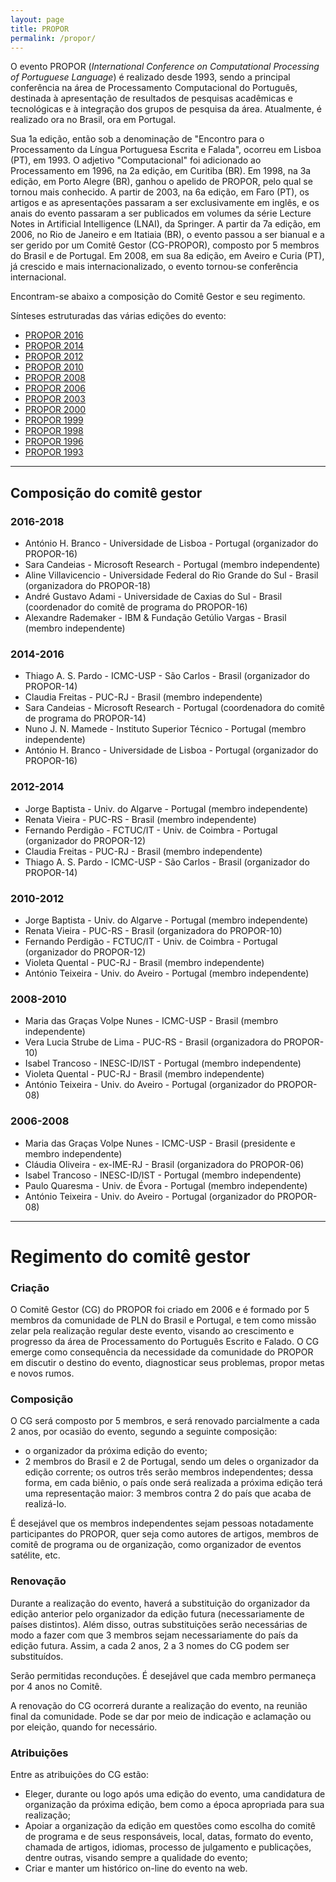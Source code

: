 ```yaml
---
layout: page
title: PROPOR
permalink: /propor/
---
```


O evento PROPOR (_International Conference on Computational Processing
of Portuguese Language_) é realizado desde 1993, sendo a principal
conferência na área de Processamento Computacional do Português,
destinada à apresentação de resultados de pesquisas acadêmicas e
tecnológicas e à integração dos grupos de pesquisa da
área. Atualmente, é realizado ora no Brasil, ora em Portugal.

Sua 1a edição, então sob a denominação de "Encontro para o
Processamento da Língua Portuguesa Escrita e Falada", ocorreu em
Lisboa (PT), em 1993. O adjetivo "Computacional" foi adicionado ao
Processamento em 1996, na 2a edição, em Curitiba (BR). Em 1998, na 3a
edição, em Porto Alegre (BR), ganhou o apelido de PROPOR, pelo qual se
tornou mais conhecido. A partir de 2003, na 6a edição, em Faro (PT),
os artigos e as apresentações passaram a ser exclusivamente em inglês,
e os anais do evento passaram a ser publicados em volumes da série
Lecture Notes in Artificial Intelligence (LNAI), da Springer. A partir
da 7a edição, em 2006, no Rio de Janeiro e em Itatiaia (BR), o evento
passou a ser bianual e a ser gerido por um Comitê Gestor (CG-PROPOR),
composto por 5 membros do Brasil e de Portugal. Em 2008, em sua 8a
edição, em Aveiro e Curia (PT), já crescido e mais internacionalizado,
o evento tornou-se conferência internacional.

Encontram-se abaixo a composição do Comitê Gestor e seu regimento.

Sínteses estruturadas das várias edições do evento:

* [PROPOR 2016](/propor/propor_2016)
* [PROPOR 2014](/propor/propor_2014)
* [PROPOR 2012](/propor/propor_2012)
* [PROPOR 2010](/propor/propor_2010)
* [PROPOR 2008](/propor/propor_2008)
* [PROPOR 2006](/propor/propor_2006)
* [PROPOR 2003](/propor/propor_2003)
* [PROPOR 2000](/propor/propor_2000)
* [PROPOR 1999](/propor/propor_1999)
* [PROPOR 1998](/propor/propor_1998)
* [PROPOR 1996](/propor/propor_1996)
* [PROPOR 1993](/propor/propor_1993)

---

## Composição do comitê gestor

### 2016-2018

* António H. Branco - Universidade de Lisboa - Portugal (organizador do PROPOR-16)
* Sara Candeias - Microsoft Research - Portugal (membro independente)
* Aline Villavicencio - Universidade Federal do Rio Grande do Sul - Brasil (organizadora do PROPOR-18)
* André Gustavo Adami - Universidade de Caxias do Sul - Brasil (coordenador do comitê de programa do PROPOR-16)
* Alexandre Rademaker - IBM & Fundação Getúlio Vargas - Brasil (membro independente)

### 2014-2016

* Thiago A. S. Pardo - ICMC-USP - São Carlos - Brasil (organizador do PROPOR-14)
* Claudia Freitas - PUC-RJ - Brasil (membro independente)
* Sara Candeias - Microsoft Research - Portugal (coordenadora do comitê de programa do PROPOR-14)
* Nuno J. N. Mamede - Instituto Superior Técnico - Portugal (membro independente)
* António H. Branco - Universidade de Lisboa - Portugal (organizador do PROPOR-16)

### 2012-2014

* Jorge Baptista - Univ. do Algarve - Portugal (membro independente)
* Renata Vieira - PUC-RS - Brasil (membro independente)
* Fernando Perdigão - FCTUC/IT - Univ. de Coimbra - Portugal (organizador do PROPOR-12)
* Claudia Freitas - PUC-RJ - Brasil (membro independente)
* Thiago A. S. Pardo - ICMC-USP - São Carlos - Brasil (organizador do PROPOR-14)

### 2010-2012

* Jorge Baptista - Univ. do Algarve - Portugal (membro independente)
* Renata Vieira - PUC-RS - Brasil (organizadora do PROPOR-10)
* Fernando Perdigão - FCTUC/IT - Univ. de Coimbra - Portugal (organizador do PROPOR-12)
* Violeta Quental - PUC-RJ - Brasil (membro independente)
* António Teixeira - Univ. do Aveiro - Portugal (membro independente)

### 2008-2010

* Maria das Graças Volpe Nunes - ICMC-USP - Brasil (membro independente)
* Vera Lucia Strube de Lima - PUC-RS - Brasil (organizadora do PROPOR-10)
* Isabel Trancoso - INESC-ID/IST - Portugal (membro independente)
* Violeta Quental - PUC-RJ - Brasil (membro independente)
* António Teixeira - Univ. do Aveiro - Portugal (organizador do PROPOR-08)

### 2006-2008

* Maria das Graças Volpe Nunes - ICMC-USP - Brasil (presidente e membro independente)
* Cláudia Oliveira - ex-IME-RJ - Brasil (organizadora do PROPOR-06)
* Isabel Trancoso - INESC-ID/IST - Portugal (membro independente)
* Paulo Quaresma - Univ. de Évora - Portugal (membro independente)
* António Teixeira - Univ. do Aveiro - Portugal (organizador do PROPOR-08)
 
---

# Regimento do comitê gestor

### Criação

O Comitê Gestor (CG) do PROPOR foi criado em 2006 e é formado por 5
membros da comunidade de PLN do Brasil e Portugal, e tem como missão
zelar pela realização regular deste evento, visando ao crescimento e
progresso da área de Processamento do Português Escrito e Falado. O CG
emerge como consequência da necessidade da comunidade do PROPOR em
discutir o destino do evento, diagnosticar seus problemas, propor
metas e novos rumos.

### Composição

O CG será composto por 5 membros, e será renovado parcialmente a cada
2 anos, por ocasião do evento, segundo a seguinte composição:

* o organizador da próxima edição do evento;
* 2 membros do Brasil e 2 de Portugal, sendo um deles o organizador da
  edição corrente; os outros três serão membros independentes; dessa
  forma, em cada biênio, o país onde será realizada a próxima edição
  terá uma representação maior: 3 membros contra 2 do paí­s que acaba
  de realizá-lo.

É desejável que os membros independentes sejam pessoas notadamente
participantes do PROPOR, quer seja como autores de artigos, membros de
comitê de programa ou de organização, como organizador de eventos
satélite, etc.

### Renovação

Durante a realização do evento, haverá a substituição do organizador
da edição anterior pelo organizador da edição futura (necessariamente
de países distintos). Além disso, outras substituições serão
necessárias de modo a fazer com que 3 membros sejam necessariamente do
país da edição futura. Assim, a cada 2 anos, 2 a 3 nomes do CG podem
ser substituídos.

Serão permitidas reconduções. É desejável que cada membro permaneça
por 4 anos no Comitê.

A renovação do CG ocorrerá durante a realização do evento, na reunião
final da comunidade. Pode se dar por meio de indicação e aclamação ou
por eleição, quando for necessário.

### Atribuições

Entre as atribuições do CG estão:

* Eleger, durante ou logo após uma edição do evento, uma candidatura
  de organização da próxima edição, bem como a época apropriada para
  sua realização;
* Apoiar a organização da edição em questões como escolha do comitê de
  programa e de seus responsáveis, local, datas, formato do evento,
  chamada de artigos, idiomas, processo de julgamento e publicações,
  dentre outras, visando sempre a qualidade do evento;
* Criar e manter um histórico on-line do evento na web.


